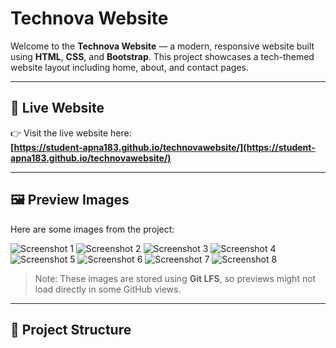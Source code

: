 # Technova Website

Welcome to the **Technova Website** — a modern, responsive website built using **HTML**, **CSS**, and **Bootstrap**. This project showcases a tech-themed website layout including home, about, and contact pages.

---

## 🔗 Live Website

👉 Visit the live website here:  
**[https://student-apna183.github.io/technovawebsite/](https://student-apna183.github.io/technovawebsite/)**

---

## 🖼️ Preview Images

Here are some images from the project:

![Screenshot 1](1.png)
![Screenshot 2](2.png)
![Screenshot 3](3.png)
![Screenshot 4](4.png)
![Screenshot 5](5.png)
![Screenshot 6](6.png)
![Screenshot 7](7.png)
![Screenshot 8](8.png)

> Note: These images are stored using **Git LFS**, so previews might not load directly in some GitHub views.

---

## 📁 Project Structure

